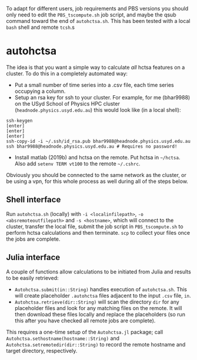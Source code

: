 To adapt for different users, job requirements and PBS versions you should only need to edit the `PBS_tscompute.sh` job script, and maybe the qsub command toward the end of `autohctsa.sh`. This has been tested with a local `bash` shell and remote `tcsh`.s
# autohctsa

The idea is that you want a simple way to calculate _all_ hctsa features on a cluster.
To do this in a completely automated way:
- Put a small number of time series into a .csv file, each time series occupying a column.
- Setup an rsa key for ssh to your cluster. For example, for me (bhar9988) on the USyd School of Physics HPC cluster (`headnode.physics.usyd.edu.au`) this would look like (in a local shell):
``` 
ssh-keygen
[enter]
[enter]
[enter]
ssh-copy-id -i ~/.ssh/id_rsa.pub bhar9988@headnode.physics.usyd.edu.au
ssh bhar9988@headnode.physics.usyd.edu.au # Requires no password!
```
- Install matlab (2019b) and hctsa on the remote. Put hctsa in `~/hctsa`. Also add `setenv TERM vt100` to the remote `~/.cshrc`.

Obviously you should be connected to the same network as the cluster, or be using a vpn, for this whole process as well during all of the steps below.
## Shell interface
Run `autohctsa.sh` (locally) with `-i <localinfilepath>`, `-o <absremoteoutfilepath>` and `-s <hostname>`, which will connect to the cluster, transfer the local file, submit the job script in `PBS_tscompute.sh` to perform hctsa calculations and then terminate. `scp` to collect your files once the jobs are complete.
## Julia interface
A couple of functions allow calculations to be initiated from Julia and results to be easily retrieved:
- `Autohctsa.submit(in::String)` handles execution of `autohctsa.sh`. This will create placeholder `.autohctsa` files adjacent to the input `.csv` file, `in`.
- `Autohctsa.retrieve(dir::String)` will scan the directory `dir` for any placeholder files and look for any matching files on the remote. It will then download these files locally and replace the placeholders (so run this after you have checked all remote jobs are complete).

This requires a one-time setup of the `Autohctsa.jl` package; call `Autohctsa.sethostname(hostname::String)` and `Autohctsa.setremotedir(dir::String)` to record the remote hostname and target directory, respectively.
